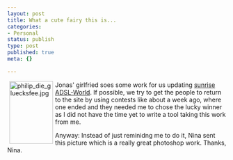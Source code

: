 ```yaml
---
layout: post
title: What a cute fairy this is...
categories:
- Personal
status: publish
type: post
published: true
meta: {}

---
```

<a href="http://www.gnegg.ch/archives/philip_die_gluecksfee.jpg"><img alt="philip_die_gluecksfee.jpg" src="http://www.gnegg.ch/archives/philip_die_gluecksfee-thumb.jpg" width="100" height="144" border="0" align="left" hspace=5 /></a>Jonas' girlfried soes some work for us updating <a href="http://internet.sunrise.ch/de/adsl">sunrise ADSL-World</a>. If possible, we try to get the people to return to the site by using contests like about a week ago, where one ended and they needed me to  chose the lucky winner as I did not have the time yet to write a tool taking this work from me.

Anyway: Instead of just reminidng me to do it, Nina sent this picture which is a really great photoshop work. Thanks, Nina.
